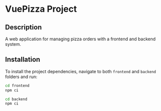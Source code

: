 # VuePizza Project

## Description
A web application for managing pizza orders with a frontend and backend system.

## Installation
To install the project dependencies, navigate to both `frontend` and `backend` folders and run:

```bash
cd frontend
npm ci

cd backend
npm ci
